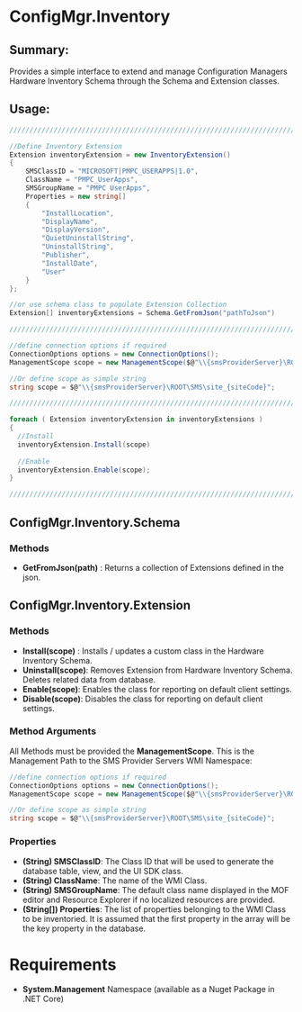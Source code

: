# **ConfigMgr.Inventory**

## **Summary:**
Provides a simple interface to extend and manage Configuration Managers Hardware Inventory Schema through the Schema and Extension classes.

## **Usage:**
                
```csharp
///////////////////////////////////////////////////////////////////////////////////////////////////////////

//Define Inventory Extension
Extension inventoryExtension = new InventoryExtension()
{
    SMSClassID = "MICROSOFT|PMPC_USERAPPS|1.0",
    ClassName = "PMPC_UserApps",
    SMSGroupName = "PMPC UserApps",
    Properties = new string[]
    {
        "InstallLocation",
        "DisplayName",
        "DisplayVersion",
        "QuietUninstallString",
        "UninstallString",
        "Publisher",
        "InstallDate",
        "User"
    }
};

//or use schema class to populate Extension Collection
Extension[] inventoryExtensions = Schema.GetFromJson("pathToJson")

///////////////////////////////////////////////////////////////////////////////////////////////////////////

//define connection options if required
ConnectionOptions options = new ConnectionOptions();
ManagementScope scope = new ManagementScope($@"\\{smsProviderServer}\ROOT\SMS\site_{siteCode}", options);

//Or define scope as simple string
string scope = $@"\\{smsProviderServer}\ROOT\SMS\site_{siteCode}";

///////////////////////////////////////////////////////////////////////////////////////////////////////////

foreach ( Extension inventoryExtension in inventoryExtensions )
{
  //Install
  inventoryExtension.Install(scope)  
  
  //Enable
  inventoryExtension.Enable(scope);
}

///////////////////////////////////////////////////////////////////////////////////////////////////////////
```

## **ConfigMgr.Inventory.Schema**

### **Methods**
- **GetFromJson(path)** : Returns a collection of Extensions defined in the json.

## **ConfigMgr.Inventory.Extension**

### **Methods**

- **Install(scope)** : Installs / updates a custom class in the Hardware Inventory Schema.
- **Uninstall(scope)**: Removes Extension from Hardware Inventory Schema. Deletes related data from database.
- **Enable(scope)**: Enables the class for reporting on default client settings.
- **Disable(scope)**:	Disables the class for reporting on default client settings.

### **Method Arguments**
All Methods must be provided the **ManagementScope**. This is the Management Path to the SMS Provider Servers WMI Namespace:
```csharp
//define connection options if required
ConnectionOptions options = new ConnectionOptions();
ManagementScope scope = new ManagementScope($@"\\{smsProviderServer}\ROOT\SMS\site_{siteCode}", options);

//Or define scope as simple string
string scope = $@"\\{smsProviderServer}\ROOT\SMS\site_{siteCode}";
```

### **Properties**
- **(String) SMSClassID**: The Class ID that will be used to generate the database table, view, and the UI SDK class.
- **(String) ClassName**: The name of the WMI Class. 
- **(String) SMSGroupName**: The default class name displayed in the MOF editor and Resource Explorer if no localized resources are provided.
- **(String[]) Properties**: The list of properties belonging to the WMI Class to be inventoried. It is assumed that the first property in the array will be the key property in the database.

# **Requirements**
- **System.Management** Namespace (available as a Nuget Package in .NET Core)
